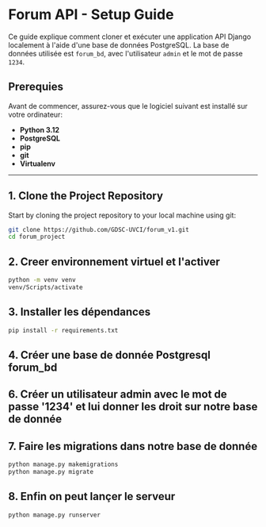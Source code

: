 # Forum API - Setup Guide

Ce guide explique comment cloner et exécuter une application API Django localement à l'aide d'une base de données PostgreSQL. La base de données utilisée est `forum_bd`, avec l'utilisateur `admin` et le mot de passe `1234`.

## Prerequies

Avant de commencer, assurez-vous que le logiciel suivant est installé sur votre ordinateur:

- **Python 3.12**
- **PostgreSQL**
- **pip** 
- **git** 
- **Virtualenv** 

---

## 1. Clone the Project Repository

Start by cloning the project repository to your local machine using git:

```bash
git clone https://github.com/GDSC-UVCI/forum_v1.git
cd forum_project
```
## 2. Creer environnement virtuel et l'activer

```bash
python -m venv venv
venv/Scripts/activate
```
## 3. Installer les dépendances

```bash
pip install -r requirements.txt
```
## 4. Créer une base de donnée Postgresql forum_bd
## 6. Créer un utilisateur admin avec le mot de passe '1234' et lui donner les droit sur notre base de donnée
## 7. Faire les migrations dans notre base de donnée

```bash
python manage.py makemigrations
python manage.py migrate
```
## 8. Enfin on peut lançer le serveur
```bash
python manage.py runserver
```